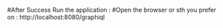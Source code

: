 #After Success Run the application : 
#Open the browser or sth you prefer on : http://localhost:8080/graphiql
